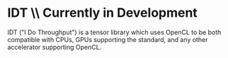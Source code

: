 # IDT \\\\ Currently in Development
IDT ("I Do Throughput") is a tensor library which uses OpenCL to be both compatible with CPUs, GPUs supporting the standard, and any other accelerator supporting OpenCL.
